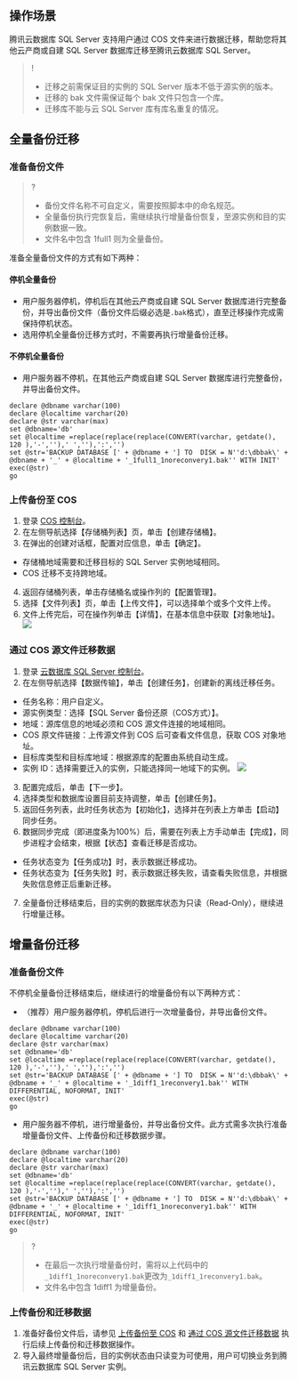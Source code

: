 ## 操作场景
腾讯云数据库 SQL Server 支持用户通过 COS 文件来进行数据迁移，帮助您将其他云产商或自建 SQL Server 数据库迁移至腾讯云数据库 SQL Server。
>!
>- 迁移之前需保证目的实例的 SQL Server 版本不低于源实例的版本。
>- 迁移的 bak 文件需保证每个 bak 文件只包含一个库。
>- 迁移库不能与云 SQL Server 库有库名重复的情况。

## 全量备份迁移
### 准备备份文件
>?
>- 备份文件名称不可自定义，需要按照脚本中的命名规范。
>- 全量备份执行完恢复后，需继续执行增量备份恢复，至源实例和目的实例数据一致。
>- 文件名中包含 1full1 则为全量备份。

准备全量备份文件的方式有如下两种：

#### 停机全量备份
- 用户服务器停机，停机后在其他云产商或自建 SQL Server 数据库进行完整备份，并导出备份文件（备份文件后缀必选是`.bak`格式），直至迁移操作完成需保持停机状态。
- 选用停机全量备份迁移方式时，不需要再执行增量备份迁移。

#### 不停机全量备份
- 用户服务器不停机，在其他云产商或自建 SQL Server 数据库进行完整备份，并导出备份文件。
```
declare @dbname varchar(100)
declare @localtime varchar(20)
declare @str varchar(max)
set @dbname='db'
set @localtime =replace(replace(replace(CONVERT(varchar, getdate(), 120 ),'-',''),' ',''),':','')
set @str='BACKUP DATABASE [' + @dbname + '] TO  DISK = N''d:\dbbak\' + @dbname + '_' + @localtime + '_1full1_1noreconvery1.bak'' WITH INIT'
exec(@str)
go
```


<span id = "shangchuan_beifen"></span>
### 上传备份至 COS
1. 登录 [COS 控制台](https://console.cloud.tencent.com/cos5)。
2. 在左侧导航选择【存储桶列表】页，单击【创建存储桶】。
3. 在弹出的创建对话框，配置对应信息，单击【确定】。
 - 存储桶地域需要和迁移目标的 SQL Server 实例地域相同。
 - COS 迁移不支持跨地域。  
4. 返回存储桶列表，单击存储桶名或操作列的【配置管理】。
5. 选择【文件列表】页，单击【上传文件】，可以选择单个或多个文件上传。
6. 文件上传完后，可在操作列单击【详情】，在基本信息中获取【对象地址】。
![](https://main.qcloudimg.com/raw/6f1639a7df6015e52d6a98913839352f.png)

<span id = "qianyi_shuju"></span>
### 通过 COS 源文件迁移数据
1. 登录 [云数据库 SQL Server 控制台](https://console.cloud.tencent.com/sqlserver)。
2. 在左侧导航选择【数据传输】，单击【创建任务】，创建新的离线迁移任务。
  - 任务名称：用户自定义。
  - 源实例类型：选择【SQL Server 备份还原（COS方式）】。
  - 地域：源库信息的地域必须和 COS 源文件连接的地域相同。
  - COS 原文件链接：上传源文件到 COS 后可查看文件信息，获取 COS 对象地址。
  - 目标库类型和目标库地域：根据源库的配置由系统自动生成。
  - 实例 ID：选择需要迁入的实例，只能选择同一地域下的实例。
![](https://main.qcloudimg.com/raw/5c884d7ede2c8a38f538108b38a100ec.png)
3. 配置完成后，单击【下一步】。
4. 选择类型和数据库设置目前支持调整，单击【创建任务】。
5. 返回任务列表，此时任务状态为【初始化】，选择并在列表上方单击【启动】同步任务。
6. 数据同步完成（即进度条为100%）后，需要在列表上方手动单击【完成】，同步进程才会结束，根据【状态】查看迁移是否成功。
 - 任务状态变为【任务成功】时，表示数据迁移成功。
 - 任务状态变为【任务失败】时，表示数据迁移失败，请查看失败信息，并根据失败信息修正后重新迁移。
7. 全量备份迁移结束后，目的实例的数据库状态为只读（Read-Only），继续进行增量迁移。
 

## 增量备份迁移
### 准备备份文件
不停机全量备份迁移结束后，继续进行的增量备份有以下两种方式：
- （推荐）用户服务器停机，停机后进行一次增量备份，并导出备份文件。
```
declare @dbname varchar(100)
declare @localtime varchar(20)
declare @str varchar(max)
set @dbname='db'
set @localtime =replace(replace(replace(CONVERT(varchar, getdate(), 120 ),'-',''),' ',''),':','')
set @str='BACKUP DATABASE [' + @dbname + '] TO  DISK = N''d:\dbbak\' + @dbname + '_' + @localtime + '_1diff1_1reconvery1.bak'' WITH DIFFERENTIAL, NOFORMAT, INIT'
exec(@str)
go
```
- 用户服务器不停机，进行增量备份，并导出备份文件。此方式需多次执行准备增量备份文件、上传备份和迁移数据步骤。
```
declare @dbname varchar(100)
declare @localtime varchar(20)
declare @str varchar(max)
set @dbname='db'
set @localtime =replace(replace(replace(CONVERT(varchar, getdate(), 120 ),'-',''),' ',''),':','')
set @str='BACKUP DATABASE [' + @dbname + '] TO  DISK = N''d:\dbbak\' + @dbname + '_' + @localtime + '_1diff1_1noreconvery1.bak'' WITH DIFFERENTIAL, NOFORMAT, INIT'
exec(@str)
go
```
>?
>- 在最后一次执行增量备份时，需将以上代码中的`_1diff1_1noreconvery1.bak`更改为`_1diff1_1reconvery1.bak`。
>- 文件名中包含 1diff1 为增量备份。

### 上传备份和迁移数据
1. 准备好备份文件后，请参见 [上传备份至 COS](#shangchuan_beifen) 和 [通过 COS 源文件迁移数据](#qianyi_shuju) 执行后续上传备份和迁移数据操作。
2. 导入最终增量备份后，目的实例状态由只读变为可使用，用户可切换业务到腾讯云数据库 SQL Server 实例。



